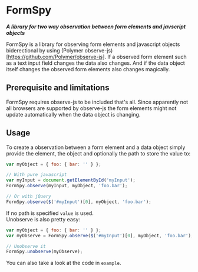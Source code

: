 # FormSpy

***A library for two way observation between form elements and javscript objects***

FormSpy is a library for observing form elements and javascript objects biderectional by using (Polymer observe-js)[https://github.com/Polymer/observe-js]. If a observed form element such as a text input field changes the data also changes. And if the data object itself changes the observed form elements also changes magically.

## Prerequisite and limitations

FormSpy requires observe-js to be included that's all. Since apparently not all browsers are supported by observe-js the form elements might not update automatically when the data object is changing.

## Usage

To create a observation between a form element and a data object simply provide the element, the object and optionally the path to store the value to:

```js
var myObject = { foo: { bar: '' } };

// With pure javascript
var myInput = document.getElementById('myInput');
FormSpy.observe(myInput, myObject, 'foo.bar');

// Or with jQuery
FormSpy.observe($('#myInput')[0], myObject, 'foo.bar');
```

If no path is specified `value` is used.  
Unobserve is also pretty easy:

```js
var myObject = { foo: { bar: '' } };
var myObserve = FormSpy.observe($('#myInput')[0], myObject, 'foo.bar');

// Unobserve it
FormSpy.unobserve(myObserve);
```

You can also take a look at the code in `example`.